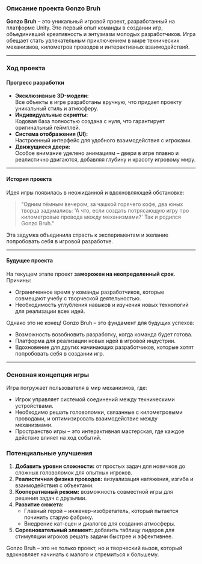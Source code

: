 ### Описание проекта Gonzo Bruh  

**Gonzo Bruh** – это уникальный игровой проект, разработанный на платформе Unity. Это первый опыт команды в создании игр, объединивший креативность и энтузиазм молодых разработчиков. Игра обещает стать увлекательным приключением в мире технических механизмов, километров проводов и интерактивных взаимодействий.  

---

### **Ход проекта**  

#### Прогресс разработки  
- **Эксклюзивные 3D-модели:**  
  Все объекты в игре разработаны вручную, что придает проекту уникальный стиль и атмосферу.  
- **Индивидуальные скрипты:**  
  Кодовая база полностью создана с нуля, что гарантирует оригинальный геймплей.  
- **Система отображения (UI):**  
  Настроенный интерфейс для удобного взаимодействия с игроками.  
- **Движущиеся двери:**  
  Особое внимание уделено анимациям – двери в игре плавно и реалистично двигаются, добавляя глубину и красоту игровому миру.  

---

#### История проекта  
Идея игры появилась в неожиданной и вдохновляющей обстановке:  
> "Одним тёмным вечером, за чашкой горячего кофе, два юных творца задумались: 'А что, если создать потрясающую игру про километровые провода между механизмами?' Так и родился Gonzo Bruh."  

Эта задумка объединила страсть к экспериментам и желание попробовать себя в игровой разработке.  

---

#### Будущее проекта  
На текущем этапе проект **заморожен на неопределенный срок**.  
Причины:  
- Ограниченное время у команды разработчиков, которые совмещают учебу с творческой деятельностью.  
- Необходимость углубления навыков и изучения новых технологий для реализации всех идей.  

Однако это не конец! Gonzo Bruh – это фундамент для будущих успехов:  
- Возможность возобновить разработку, когда команда будет готова.  
- Платформа для реализации новых идей в игровой индустрии.  
- Вдохновение для других начинающих разработчиков, которые хотят попробовать себя в создании игр.  

---

### Основная концепция игры  
Игра погружает пользователя в мир механизмов, где:  
- Игрок управляет системой соединений между техническими устройствами.  
- Необходимо решать головоломки, связанные с километровыми проводами, и оптимизировать взаимодействие между механизмами.  
- Пространство игры – это интерактивная мастерская, где каждое действие влияет на ход событий.  

### Потенциальные улучшения  
1. **Добавить уровни сложности:** от простых задач для новичков до сложных головоломок для опытных игроков.  
2. **Реалистичная физика проводов:** визуализация натяжения, изгиба и взаимодействия с объектами.  
3. **Кооперативный режим:** возможность совместной игры для решения задач с друзьями.  
4. **Развитие сюжета:**  
   - Главный герой – инженер-изобретатель, который пытается починить старую фабрику.  
   - Внедрение кат-сцен и диалогов для создания атмосферы.  
5. **Соревновательный элемент:** добавить таблицу лидеров для стимуляции игроков решать задачи быстрее и эффективнее.  

Gonzo Bruh – это не только проект, но и творческий вызов, который вдохновляет начинать с малого и стремиться к большему.
